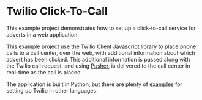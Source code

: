 # Twilio Click-To-Call

This example project demonstrates how to set up a click-to-call service
for adverts in a web application.

This example project use the Twilio Client Javascript library to place phone
calls to a call center, over the web, with additional information about which advert has been
clicked. This additional information is passed along with the Twilio call request, and using [Pusher][2], is
delivered to the call center in real-time as the call is placed.

The application is built in Python, but there are plenty of [examples][1] for setting
up Twilio in other languages.


[1]: https://www.twilio.com/docs/quickstart
[2]: https://pusher.com
